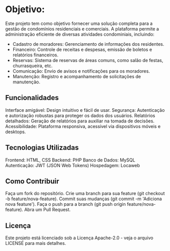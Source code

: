 # Objetivo:
Este projeto tem como objetivo fornecer uma solução completa para a gestão de condomínios residenciais e comerciais. A plataforma permite a administração eficiente de diversas atividades condominiais, incluindo:
- Cadastro de moradores: Gerenciamento de informações dos residentes.
- Financeiro: Controle de receitas e despesas, emissão de boletos e relatórios financeiros.
- Reservas: Sistema de reservas de áreas comuns, como salão de festas, churrasqueira, etc.
- Comunicação: Envio de avisos e notificações para os moradores.
- Manutenção: Registro e acompanhamento de solicitações de manutenção.

## Funcionalidades
Interface amigável: Design intuitivo e fácil de usar.
Segurança: Autenticação e autorização robustas para proteger os dados dos usuários.
Relatórios detalhados: Geração de relatórios para auxiliar na tomada de decisões.
Acessibilidade: Plataforma responsiva, acessível via dispositivos móveis e desktops.

## Tecnologias Utilizadas
Frontend: HTML, CSS
Backend: PHP
Banco de Dados: MySQL
Autenticação: JWT (JSON Web Tokens)
Hospedagem: Locaweb

## Como Contribuir
Faça um fork do repositório.
Crie uma branch para sua feature (git checkout -b feature/nova-feature).
Commit suas mudanças (git commit -m 'Adiciona nova feature').
Faça o push para a branch (git push origin feature/nova-feature).
Abra um Pull Request.

## Licença
Este projeto está licenciado sob a Licença Apache-2.0 - veja o arquivo LICENSE para mais detalhes.
